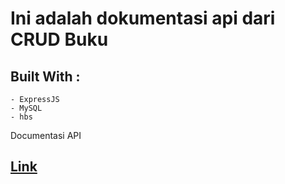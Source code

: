 
# Ini adalah dokumentasi api dari CRUD Buku


## Built With :
    - ExpressJS
    - MySQL
    - hbs

Documentasi API

## [Link](https://documenter.getpostman.com/view/11049922/TWDXoceK)
